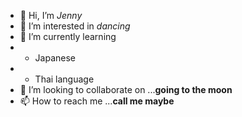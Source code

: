 - 👋  Hi, I’m _Jenny_
- 👀 I’m interested in *dancing*
- 🌱 I’m currently learning 
- * Japanese
- * Thai language
- 💞️ I’m looking to collaborate on ...**going to the moon**
- 📫 How to reach me ...**call me maybe**

<!---
Jenny1108/Jenny1108 is a ✨ special ✨ repository because its `README.md` (this file) appears on your GitHub profile.
You can click the Preview link to take a look at your changes.
--->
